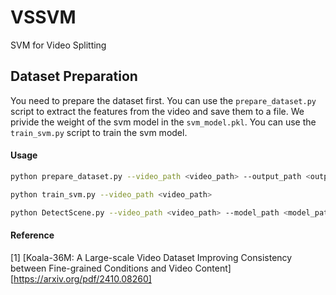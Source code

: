 # VSSVM
SVM for Video Splitting

## Dataset Preparation
You need to prepare the dataset first. You can use the `prepare_dataset.py` script to extract the features from the video and save them to a file.
We privide the weight of the svm model in the `svm_model.pkl`. You can use the `train_svm.py` script to train the svm model.
#### Usage
```bash
python prepare_dataset.py --video_path <video_path> --output_path <output_path> --numsamples <numsamples>

python train_svm.py --video_path <video_path>

python DetectScene.py --video_path <video_path> --model_path <model_path>
```

#### Reference
[1] [Koala-36M: A Large-scale Video Dataset Improving Consistency between Fine-grained Conditions and Video Content][https://arxiv.org/pdf/2410.08260]
